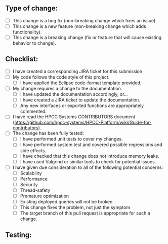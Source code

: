 <!-- Thank you for submitting a pull request to the HPCC4J project

 PLEASE READ the following before proceeding.

 This project only accepts pull requests related to open JIRA issues (https://track.hpccsystems.com/).
 If suggesting a new feature or change, please discuss it in a JIRA issue first.
 If fixing a bug, there should be an issue describing it with steps to reproduce.
 The title line of the pull request (and of each commit within it) should refer to the
 associated issue using the format:

 HPCC4J-nnnnn Short description of issue

 This will allow the Jira ticket to be automatically updated to refer to this pull request,and
 and will ensure that the automatically-generated changelog is properly formatted.
 Where a pull request contains a single commit the pull request title will be set automatically,
 assuming that the commit has followed the proper guidelines.

 Please go over all the following points, and check-off all the items that apply (after pull request has been created)
-->

## Type of change:
- [ ] This change is a bug fix (non-breaking change which fixes an issue).
- [ ] This change is a new feature (non-breaking change which adds functionality).
- [ ] This change is a breaking change (fix or feature that will cause existing behavior to change).

## Checklist:
- [ ] I have created a corresponding JIRA ticket for this submission
- [ ] My code follows the code style of this project.
  - [ ] I have applied the Eclipse code-format template provided.
- [ ] My change requires a change to the documentation.
  - [ ] I have updated the documentation accordingly, or...
  - [ ] I have created a JIRA ticket to update the documentation.
  - [ ] Any new interfaces or exported functions are appropriately commented.
- [ ] I have read the HPCC Systems CONTRIBUTORS document (https://github.com/hpcc-systems/HPCC-Platform/wiki/Guide-for-contributors).
- [ ] The change has been fully tested:
  - [ ] I have performed unit tests to cover my changes.
  - [ ] I have performed system test and covered possible regressions and side effects.
  - [ ] I have checked that this change does not introduce memory leaks.
  - [ ] I have used Valgrind or similar tools to check for potential issues.
- [ ] I have given due consideration to all of the following potential concerns:
  - [ ] Scalability
  - [ ] Performance
  - [ ] Security
  - [ ] Thread-safety
  - [ ] Premature optimization
  - [ ] Existing deployed queries will not be broken
  - [ ] This change fixes the problem, not just the symptom
  - [ ] The target branch of this pull request is appropriate for such a change.

## Testing:
<!-- Please describe how this change has been tested.-->

<!-- Thank you for taking the time to submit this pull request and to answer all of the above-->
